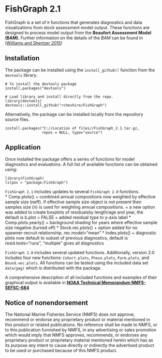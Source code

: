 <!-- README.md is generated from README.Rmd. Please edit that file -->

FishGraph 2.1
=============

FishGraph is a set of `R` functions that generates diagnostics and data
visualizations from stock assessment model output. These functions are
designed to process model output from the **Beaufort Assessment Model
(BAM)**. Further information on the details of the *BAM* can be found in
([Williams and Shertzer
2015](http://docs.lib.noaa.gov/noaa_documents/NMFS/SEFSC/TM_NMFS_SEFSC/NMFS_SEFSC_TM_671.pdf))

Installation
------------

The package can be installed using the `install_github()` function from
the `devtools` library.

    # To install the devtools package
    install.packages("devtools")

    # Load library and install directly from the repo.
    library(devtools)
    devtools::install_github("rcheshire/FishGraph")

Alternatively, the package can be installed locally from the repository
source files.

    install.packages("C://Location of files//FishGraph_2.1.tar.gz, 
                     repos = NULL, type="source")

Application
-----------

Once installed the package offers a series of functions for model
diagnostics and evaluations. A full list of available functions can be
obtained using:

    library(FishGraph)
    ls(pos = "package:FishGraph")

`FishGraph 2.1` includes updates to several `FishGraph 2.0` functions.  
\* Comp.plots() + combined annual compositions now weighted by effective
sample size (neff). If effective sample size object is not present then
samples size (n) is used for weighting annual compositions. + a new
option was added to create boxplots of residualsby length/age and year,
the default is b.plot = FALSE + added residual type to y-axis label \*
Comp.plots.yearly() + background shading for years where effective
sample size negative (turned off) \* Stock.rec.plots() + option added
for no spawner-recruit relationship, rec.model=“mean” \* Index.plots() +
diagnostic plots now default to subset of previous diagnostics, default
is resid.tests=“runs”, “multiple” gives all diagnostics

`FishGraph 2.0` includes several updated functions. Additionally,
version 2.0 includes four new functions: `Cohort.plots`, `Phase.plots`,
`Parm.plots`, and `Bound.vec.plots`. All functions can be tested using
the included data set `data(gag)` which is distributed with the package.

A comprehensive description of all included functions and examples of
their graphical output is available in [**NOAA Technical Memorandum
NMFS-SEFSC-684**](https://repository.library.noaa.gov/view/noaa/5248)

Notice of nonendorsement
------------------------

The National Marine Fisheries Service (NMFS) does not approve, recommend
or endorse any proprietary product or material mentioned in this product
or related publications. No reference shall be made to NMFS, or to this
publication furnished by NMFS, in any advertising or sales promotion
which would imply that NMFS approves, recommends, or endorses any
proprietary product or proprietary material mentioned herein which has
as its purpose any intent to cause directly or indirectly the advertised
product to be used or purchased because of this NMFS product.
